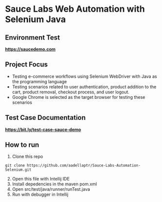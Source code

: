 # Sauce Labs Web Automation with Selenium Java

## Environment Test
**https://saucedemo.com**

## Project Focus
* Testing e-commerce workflows using Selenium WebDriver with Java as the programming language
* Testing scenarios related to user authentication, product addition to the cart, product removal, checkout process, and user logout.
* Google Chrome is selected as the target browser for testing these scenarios

## Test Case Documentation
**https://bit.ly/test-case-sauce-demo**

## How to run
1. Clone this repo
```
git clone https://github.com/aadellaptr/Sauce-Labs-Automation-Selenium.git
```
2. Open this file with Intellij IDE
3. Install depedencies in the maven pom.xml
4. Open src/test/java/runner/runTest.java
5. Run with debugger in Intellij